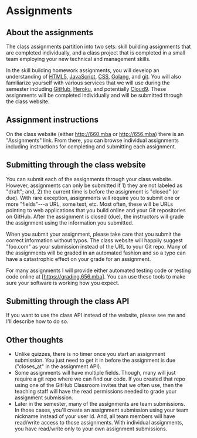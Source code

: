 # Assignments

## About the assignments

The class assignments partition into two sets: skill building
assignments that are completed individually, and a class project
that is completed in a small team employing your new technical and
management skills.

In the skill building homework assignments, you will develop an
understanding of [HTML5](http://en.wikipedia.org/wiki/HTML5),
[JavaScript](http://en.wikipedia.org/wiki/JavaScript),
[CSS](http://en.wikipedia.org/wiki/Cascading_Style_Sheets),
[Golang](http://golang.org),
and
[git](http://git-scm.com/). You will also familiarize yourself with
various services that we will use during the semester including
[GitHub](https://github.com/), [Heroku](http://heroku.com/), and
potentially
[Cloud9](https://c9.io/). These assignments will be completed
individually and will be submitted through the class website.

## Assignment instructions

On the class website (either http://660.mba or http://656.mba) there is an "Assignments" link. From there, you
can browse individual assignments including instructions for completing
and submitting each assignment.

## Submitting through the class website

You can submit each of the assignments through your class website.
However, assignments can only be submitted if 1) they are not labeled
as "draft"; and, 2) the current time is before the assignment is
"closed" (or due). With rare exception, assignments will require
you to submit one or more "fields"---a URL, some text, etc. Most
often, these will be URLs pointing to web applications that you build
online and your Git repositories on GitHub. After the assignment is
closed (due), the instructors will grade the assignment using the
information you submitted.

When you submit your assignment, please take care that you submit
the correct information without typos. The class website will happily
suggest "foo.com" as your submission instead of the URL to your Git repo.
Many of the assignments will be graded in an automated fashion and
so a typo can have a catastrophic effect on your grade for an assignment.

For many assignments I will provide either automated testing code
or testing code online at [https://grading.656.mba]. You can use
these tools to make sure your software is working how you expect.

## Submitting through the class API

If you want to use the class API instead of the website, please
see me and I'll describe how to do so.

## Other thoughts

- Unlike quizzes, there is no timer once you start an assignment submission. You just
  need to get it in before the assignment is due ("closes_at" in the assignment API).
- Some assignments will have multiple fields. Though, many will just require a git repo
  where we can find our code. If you created that repo using one of the GitHub Classroom
  invites that we often use, then the teaching staff will have the read permissions
  needed to grade your assignment submission.
- Later in the semester, many of the assignments are team submissions. In those cases,
  you'll create an assignment submission using your team nickname instead of your user id.
  And, all team members will have read/write access to those assignments. With individual
  assignments, you have read/write only to your own assignment submissions.
